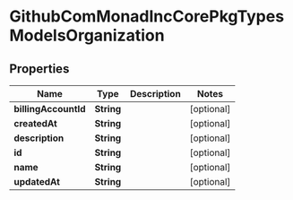 

# GithubComMonadIncCorePkgTypesModelsOrganization


## Properties

| Name | Type | Description | Notes |
|------------ | ------------- | ------------- | -------------|
|**billingAccountId** | **String** |  |  [optional] |
|**createdAt** | **String** |  |  [optional] |
|**description** | **String** |  |  [optional] |
|**id** | **String** |  |  [optional] |
|**name** | **String** |  |  [optional] |
|**updatedAt** | **String** |  |  [optional] |



